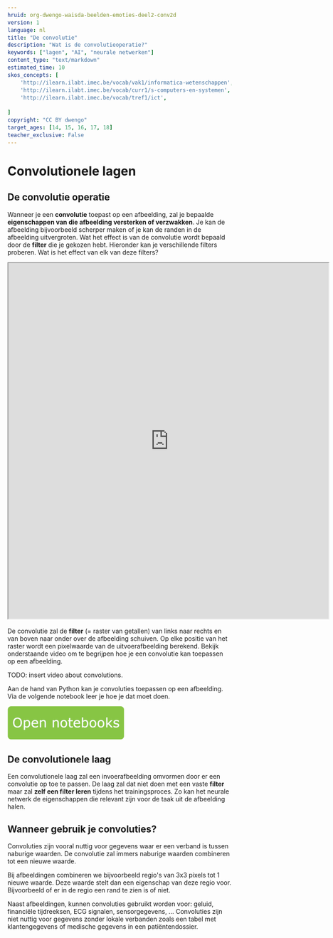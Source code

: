 ```yaml
---
hruid: org-dwengo-waisda-beelden-emoties-deel2-conv2d
version: 1
language: nl
title: "De convolutie"
description: "Wat is de convolutieoperatie?"
keywords: ["lagen", "AI", "neurale netwerken"]
content_type: "text/markdown"
estimated_time: 10
skos_concepts: [
    'http://ilearn.ilabt.imec.be/vocab/vak1/informatica-wetenschappen', 
    'http://ilearn.ilabt.imec.be/vocab/curr1/s-computers-en-systemen',
    'http://ilearn.ilabt.imec.be/vocab/tref1/ict',

]
copyright: "CC BY dwengo"
target_ages: [14, 15, 16, 17, 18]
teacher_exclusive: False
---
```


# Convolutionele lagen

## De convolutie operatie

Wanneer je een **convolutie** toepast op een afbeelding, zal je bepaalde **eigenschappen van die afbeelding versterken of verzwakken**. Je kan de afbeelding bijvoorbeeld scherper maken of je kan de randen in de afbeelding uitvergroten. Wat het effect is van de convolutie wordt bepaald door de **filter** die je gekozen hebt. Hieronder kan je verschillende filters proberen. Wat is het effect van elk van deze filters?

<iframe src="https://dwengo.org/convolutie" title="Voorbeeld van een convolutie" width="720px" height="800px"></iframe>

De convolutie zal de **filter** (= raster van getallen) van links naar rechts en van boven naar onder over de afbeelding schuiven. Op elke positie van het raster wordt een pixelwaarde van de uitvoerafbeelding berekend. Bekijk onderstaande video om te begrijpen hoe je een convolutie kan toepassen op een afbeelding.

TODO: insert video about convolutions.

Aan de hand van Python kan je convoluties toepassen op een afbeelding. Via de volgende notebook leer je hoe je dat moet doen.

[![](img/Knop.png "Button")](https://kiks.ilabt.imec.be/hub/tmplogin?id=1712 "Basic")

## De convolutionele laag

Een convolutionele laag zal een invoerafbeelding omvormen door er een convolutie op toe te passen. De laag zal dat niet doen met een vaste **filter** maar zal **zelf een filter leren** tijdens het trainingsproces. Zo kan het neurale netwerk de eigenschappen die relevant zijn voor de taak uit de afbeelding halen. 

<div class="dwengo-content sideinfo">
<h2 class="title">Wanneer gebruik je convoluties?</h2>
<div class="content">
<p>Convoluties zijn vooral nuttig voor gegevens waar er een verband is tussen naburige waarden. De convolutie zal immers naburige waarden combineren tot een nieuwe waarde.</p>
<p>Bij afbeeldingen combineren we bijvoorbeeld regio's van 3x3 pixels tot 1 nieuwe waarde. Deze waarde stelt dan een eigenschap van deze regio voor. Bijvoorbeeld of er in de regio een rand te zien is of niet.</p>
<p>
Naast afbeeldingen, kunnen convoluties gebruikt worden voor: geluid, financiële tijdreeksen, ECG signalen, sensorgegevens, ... Convoluties zijn niet nuttig voor gegevens zonder lokale verbanden zoals een tabel met klantengegevens of medische gegevens in een patiëntendossier.
</p>
</div>
</div>